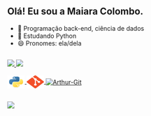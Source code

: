 ## Olá! Eu sou a Maiara Colombo.

- 🔭 Programação back-end, ciência de dados
- 🌱 Estudando Python
- 😄 Pronomes: ela/dela

 ##
 
<div>
  <a href="https://github.com/MaiaraColombo">
  <img height="180em" src="https://github-readme-stats-eight-theta.vercel.app/api?username=MaiaraColombo&show_icons=true&theme=dracula&include_all_commits=true&count_private=true"/>
  <img height="180em" src="https://github-readme-stats-eight-theta.vercel.app/api/top-langs/?username=MaiaraColombo&layout=compact&langs_count=8&theme=dracula"/>
<div>

<div style="display: inline_block"><br>
  <img align="center" alt="Arthur-Python" height="30" width="40" src="https://raw.githubusercontent.com/devicons/devicon/master/icons/python/python-original.svg">
  <img align="center" alt="Arthur-Git" height="30" width="40" src="https://raw.githubusercontent.com/devicons/devicon/master/icons/git/git-original.svg">
  <img align="center" alt="Arthur-Git" height="30" width="40" src="https://cdn.jsdelivr.net/gh/devicons/devicon/icons/java/java-original.svg" />

</div>
  
  ##

  <div>
    
  <a href="https://www.linkedin.com/in/maiara-colombo/" target="_blank"><img src="https://img.shields.io/badge/-LinkedIn-%230077B5?style=for-the-badge&logo=linkedin&logoColor=white" target="_blank"></a>   
    
</div>

